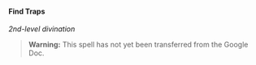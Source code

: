 #### Find Traps
<!-- markdownlint-disable-next-line no-emphasis-as-heading -->
_2nd-level divination_

> **Warning:**
> This spell has not yet been transferred from the Google Doc.

